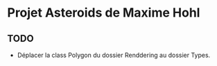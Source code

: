 Projet Asteroids de Maxime Hohl
===============================

TODO
----
 - Déplacer la class Polygon du dossier Renddering au dossier Types.

